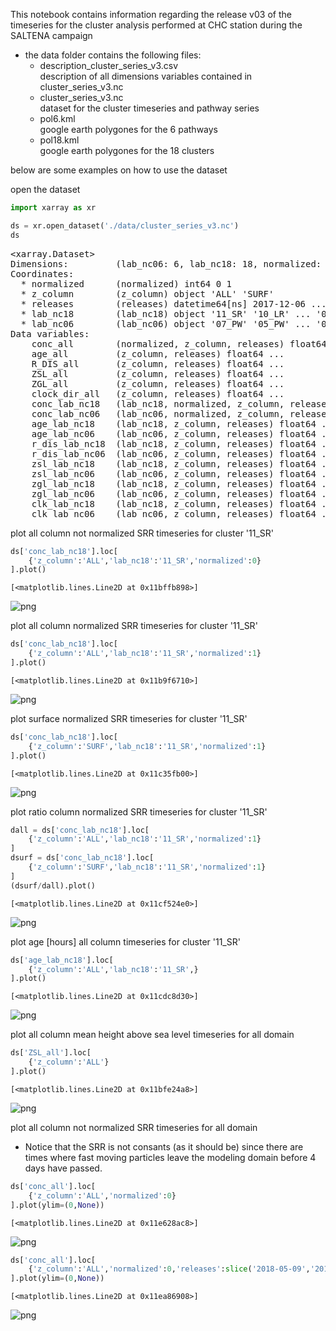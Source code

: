 This notebook contains information regarding the release v03 of the timeseries for the cluster analysis performed at CHC station during the SALTENA campaign

- the data folder contains the following files:
  - description_cluster_series_v3.csv  
  description of all dimensions variables contained in cluster_series_v3.nc
  - cluster_series_v3.nc  
  dataset for the cluster timeseries and pathway series
  - pol6.kml  
  google earth polygones for the 6 pathways
  - pol18.kml  
  google earth polygones for the 18 clusters

below are some examples on how to use the dataset

open the dataset


```python
import xarray as xr
```


```python
ds = xr.open_dataset('./data/cluster_series_v3.nc')
ds
```




<pre>&lt;xarray.Dataset&gt;
Dimensions:         (lab_nc06: 6, lab_nc18: 18, normalized: 2, releases: 4248, z_column: 2)
Coordinates:
  * normalized      (normalized) int64 0 1
  * z_column        (z_column) object &#x27;ALL&#x27; &#x27;SURF&#x27;
  * releases        (releases) datetime64[ns] 2017-12-06 ... 2018-05-31T23:00:00
  * lab_nc18        (lab_nc18) object &#x27;11_SR&#x27; &#x27;10_LR&#x27; ... &#x27;08_LR&#x27; &#x27;03_SM&#x27;
  * lab_nc06        (lab_nc06) object &#x27;07_PW&#x27; &#x27;05_PW&#x27; ... &#x27;03_PW&#x27; &#x27;12_PW&#x27;
Data variables:
    conc_all        (normalized, z_column, releases) float64 ...
    age_all         (z_column, releases) float64 ...
    R_DIS_all       (z_column, releases) float64 ...
    ZSL_all         (z_column, releases) float64 ...
    ZGL_all         (z_column, releases) float64 ...
    clock_dir_all   (z_column, releases) float64 ...
    conc_lab_nc18   (lab_nc18, normalized, z_column, releases) float64 ...
    conc_lab_nc06   (lab_nc06, normalized, z_column, releases) float64 ...
    age_lab_nc18    (lab_nc18, z_column, releases) float64 ...
    age_lab_nc06    (lab_nc06, z_column, releases) float64 ...
    r_dis_lab_nc18  (lab_nc18, z_column, releases) float64 ...
    r_dis_lab_nc06  (lab_nc06, z_column, releases) float64 ...
    zsl_lab_nc18    (lab_nc18, z_column, releases) float64 ...
    zsl_lab_nc06    (lab_nc06, z_column, releases) float64 ...
    zgl_lab_nc18    (lab_nc18, z_column, releases) float64 ...
    zgl_lab_nc06    (lab_nc06, z_column, releases) float64 ...
    clk_lab_nc18    (lab_nc18, z_column, releases) float64 ...
    clk_lab_nc06    (lab_nc06, z_column, releases) float64 ...</pre>



plot all column not normalized SRR timeseries for cluster '11_SR'


```python
ds['conc_lab_nc18'].loc[
    {'z_column':'ALL','lab_nc18':'11_SR','normalized':0}
].plot()
```




    [<matplotlib.lines.Line2D at 0x11bffb898>]




![png](readme_files/readme_5_1.png)


plot all column normalized SRR timeseries for cluster '11_SR'


```python
ds['conc_lab_nc18'].loc[
    {'z_column':'ALL','lab_nc18':'11_SR','normalized':1}
].plot()
```




    [<matplotlib.lines.Line2D at 0x11b9f6710>]




![png](readme_files/readme_7_1.png)


plot surface normalized SRR timeseries for cluster '11_SR'


```python
ds['conc_lab_nc18'].loc[
    {'z_column':'SURF','lab_nc18':'11_SR','normalized':1}
].plot()
```




    [<matplotlib.lines.Line2D at 0x11c35fb00>]




![png](readme_files/readme_9_1.png)


plot ratio column normalized SRR timeseries for cluster '11_SR'


```python
dall = ds['conc_lab_nc18'].loc[
    {'z_column':'ALL','lab_nc18':'11_SR','normalized':1}
]
dsurf = ds['conc_lab_nc18'].loc[
    {'z_column':'SURF','lab_nc18':'11_SR','normalized':1}
]
(dsurf/dall).plot()
```




    [<matplotlib.lines.Line2D at 0x11cf524e0>]




![png](readme_files/readme_11_1.png)


plot age [hours] all column timeseries for cluster '11_SR'


```python
ds['age_lab_nc18'].loc[
    {'z_column':'ALL','lab_nc18':'11_SR',}
].plot()
```




    [<matplotlib.lines.Line2D at 0x11cdc8d30>]




![png](readme_files/readme_13_1.png)


plot all column mean height above sea level timeseries for all domain


```python
ds['ZSL_all'].loc[
    {'z_column':'ALL'}
].plot()
```




    [<matplotlib.lines.Line2D at 0x11bfe24a8>]




![png](readme_files/readme_15_1.png)


plot all column not normalized SRR timeseries for all domain
- Notice that the SRR is not consants (as it should be) since there are times where fast moving particles leave the modeling domain before 4 days have passed. 


```python
ds['conc_all'].loc[
    {'z_column':'ALL','normalized':0}
].plot(ylim=(0,None))
```




    [<matplotlib.lines.Line2D at 0x11e628ac8>]




![png](readme_files/readme_17_1.png)



```python
ds['conc_all'].loc[
    {'z_column':'ALL','normalized':0,'releases':slice('2018-05-09','2018-05-11')}
].plot(ylim=(0,None))
```




    [<matplotlib.lines.Line2D at 0x11ea86908>]




![png](readme_files/readme_18_1.png)



```python

```
